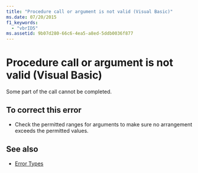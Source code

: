 ```yaml
---
title: "Procedure call or argument is not valid (Visual Basic)"
ms.date: 07/20/2015
f1_keywords: 
  - "vbrID5"
ms.assetid: 9b07d280-66c6-4ea5-a8ed-5ddb0036f877
---
```

# Procedure call or argument is not valid (Visual Basic)
Some part of the call cannot be completed.  
  
## To correct this error  
  
-   Check the permitted ranges for arguments to make sure no arrangement exceeds the permitted values.  
  
## See also

- [Error Types](../../../visual-basic/programming-guide/language-features/error-types.md)
